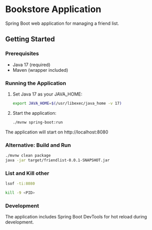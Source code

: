 # Bookstore Application

Spring Boot web application for managing a friend list.

## Getting Started

### Prerequisites
- Java 17 (required)
- Maven (wrapper included)

### Running the Application

1. Set Java 17 as your JAVA_HOME:
   ```bash
   export JAVA_HOME=$(/usr/libexec/java_home -v 17)
   ```

2. Start the application:
   ```bash
   ./mvnw spring-boot:run
   ```

The application will start on http://localhost:8080

### Alternative: Build and Run

```bash
./mvnw clean package
java -jar target/friendlist-0.0.1-SNAPSHOT.jar
```

### List and Kill other 
```bash
lsof -ti:8080
```

```bash
kill -9 <PID>
```

### Development

The application includes Spring Boot DevTools for hot reload during development.